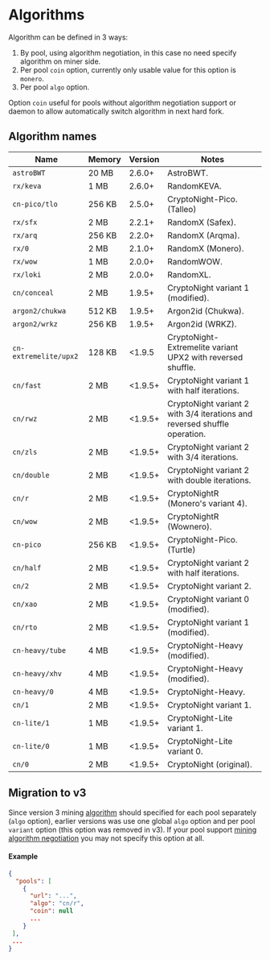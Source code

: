 # Algorithms

Algorithm can be defined in 3 ways:

1. By pool, using algorithm negotiation, in this case no need specify algorithm on miner side.
2. Per pool `coin` option, currently only usable value for this option is `monero`.
3. Per pool `algo` option.

Option `coin` useful for pools without algorithm negotiation support or daemon to allow automatically switch algorithm in next hard fork.

## Algorithm names

| Name | Memory | Version | Notes |
|------|--------|---------|-------|
| `astroBWT` | 20 MB | 2.6.0+ | AstroBWT. |
| `rx/keva` | 1 MB | 2.6.0+ | RandomKEVA. |
| `cn-pico/tlo` | 256 KB | 2.5.0+ | CryptoNight-Pico. (Talleo) |
| `rx/sfx` | 2 MB | 2.2.1+ | RandomX (Safex). |
| `rx/arq` | 256 KB | 2.2.0+ | RandomX (Arqma). |
| `rx/0` | 2 MB | 2.1.0+ | RandomX (Monero). |
| `rx/wow` | 1 MB | 2.0.0+ | RandomWOW. |
| `rx/loki` | 2 MB | 2.0.0+ | RandomXL. |
| `cn/conceal` | 2 MB | 1.9.5+ | CryptoNight variant 1 (modified). |
| `argon2/chukwa` | 512 KB | 1.9.5+ | Argon2id (Chukwa). |
| `argon2/wrkz` | 256 KB | 1.9.5+ | Argon2id (WRKZ). |
| `cn-extremelite/upx2` | 128 KB | <1.9.5 | CryptoNight-Extremelite variant UPX2 with reversed shuffle. |
| `cn/fast` | 2 MB | <1.9.5+ | CryptoNight variant 1 with half iterations. |
| `cn/rwz` | 2 MB | <1.9.5+ | CryptoNight variant 2 with 3/4 iterations and reversed shuffle operation. |
| `cn/zls` | 2 MB | <1.9.5+ | CryptoNight variant 2 with 3/4 iterations. |
| `cn/double` | 2 MB | <1.9.5+ | CryptoNight variant 2 with double iterations. |
| `cn/r` | 2 MB | <1.9.5+ | CryptoNightR (Monero's variant 4). |
| `cn/wow` | 2 MB | <1.9.5+ | CryptoNightR (Wownero). |
| `cn-pico` | 256 KB | <1.9.5+ | CryptoNight-Pico. (Turtle) |
| `cn/half` | 2 MB | <1.9.5+ | CryptoNight variant 2 with half iterations. |
| `cn/2` | 2 MB | <1.9.5+ | CryptoNight variant 2. |
| `cn/xao` | 2 MB | <1.9.5+ | CryptoNight variant 0 (modified). |
| `cn/rto` | 2 MB | <1.9.5+ | CryptoNight variant 1 (modified). |
| `cn-heavy/tube` | 4 MB | <1.9.5+ | CryptoNight-Heavy (modified). |
| `cn-heavy/xhv` | 4 MB | <1.9.5+ | CryptoNight-Heavy (modified). |
| `cn-heavy/0` | 4 MB | <1.9.5+ | CryptoNight-Heavy. |
| `cn/1` | 2 MB | <1.9.5+ | CryptoNight variant 1. |
| `cn-lite/1` | 1 MB | <1.9.5+ | CryptoNight-Lite variant 1. |
| `cn-lite/0` | 1 MB | <1.9.5+ | CryptoNight-Lite variant 0. |
| `cn/0` | 2 MB | <1.9.5+ | CryptoNight (original). |

## Migration to v3
Since version 3 mining [algorithm](#algorithm-names) should specified for each pool separately (`algo` option), earlier versions was use one global `algo` option and per pool `variant` option (this option was removed in v3). If your pool support [mining algorithm negotiation](https://github.com/xmrig/xmrig-proxy/issues/168) you may not specify this option at all.
 
#### Example
```json
{
  "pools": [
    {
      "url": "...",
      "algo": "cn/r",
      "coin": null
      ...
    }
 ],
 ...
}
```